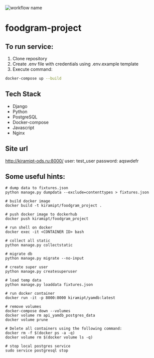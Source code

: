 ![workflow name](https://github.com/kiramipt/foodgram-project/workflows/foodgram_project_workflow/badge.svg)

# foodgram-project

## To run service:
1. Clone repository
2. Create .env file with credentials using .env.example template
3. Execute command:
```bash
docker-compose up --build
```
## Tech Stack
- Django
- Python
- PostgreSQL
- Docker-compose
- Javascript
- Nginx

## Site url
http://kiramipt-ods.ru:8000/
user: test_user password: aqswdefr


## Some useful hints:
```
# dump data to fixtures.json
python manage.py dumpdata --exclude=contenttypes > fixtures.json

# build docker image 
docker build -t kiramipt/foodgram_project .

# push docker image to dockerhub
docker push kiramipt/foodgram_project

# run shell on docker
docker exec -it <CONTAINER ID> bash

# collect all static
python manage.py collectstatic

# migrate db
python manage.py migrate --no-input

# create super user
python manage.py createsuperuser

# load temp data
python manage.py loaddata fixtures.json

# run docker container
docker run -it -p 8000:8000 kiramipt/yamdb:latest

# remove volumes
docker-compose down --volumes
docker volume rm api_yamdb_postgres_data
docker volume prune

# Delete all containers using the following command:
docker rm -f $(docker ps -a -q)
docker volume rm $(docker volume ls -q)

# stop local postgres service
sudo service postgresql stop
```
